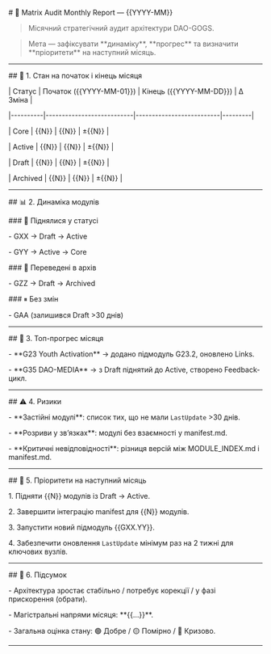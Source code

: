 \# 📑 Matrix Audit Monthly Report — {{YYYY-MM}}



> Місячний стратегічний аудит архітектури DAO-GOGS.  

> Мета — зафіксувати \*\*динаміку\*\*, \*\*прогрес\*\* та визначити \*\*пріоритети\*\* на наступний місяць.



---



\## 🧭 1. Стан на початок і кінець місяця



| Статус   | Початок ({{YYYY-MM-01}}) | Кінець ({{YYYY-MM-DD}}) | Δ Зміна |

|----------|---------------------------|--------------------------|---------|

| Core     | {{N}} | {{N}} | ±{{N}} |

| Active   | {{N}} | {{N}} | ±{{N}} |

| Draft    | {{N}} | {{N}} | ±{{N}} |

| Archived | {{N}} | {{N}} | ±{{N}} |



---



\## 📊 2. Динаміка модулів



\### 🔼 Піднялися у статусі

\- GXX → Draft → Active  

\- GYY → Active → Core  



\### 🔽 Переведені в архів

\- GZZ → Draft → Archived  



\### ⏸ Без змін

\- GAA (залишився Draft >30 днів)  



---



\## 🌱 3. Топ-прогрес місяця

\- \*\*G23 Youth Activation\*\* → додано підмодуль G23.2, оновлено Links.  

\- \*\*G35 DAO-MEDIA\*\* → з Draft піднятий до Active, створено Feedback-цикл.  



---



\## ⚠️ 4. Ризики

\- \*\*Застійні модулі\*\*: список тих, що не мали `LastUpdate` >30 днів.  

\- \*\*Розриви у зв’язках\*\*: модулі без взаємності у manifest.md.  

\- \*\*Критичні невідповідності\*\*: різниця версій між MODULE\_INDEX.md і manifest.md.  



---



\## 🎯 5. Пріоритети на наступний місяць

1\. Підняти {{N}} модулів із Draft → Active.  

2\. Завершити інтеграцію manifest для {{N}} модулів.  

3\. Запустити новий підмодуль {{GXX.YY}}.  

4\. Забезпечити оновлення `LastUpdate` мінімум раз на 2 тижні для ключових вузлів.  



---



\## 📝 6. Підсумок

\- Архітектура зростає стабільно / потребує корекції / у фазі прискорення (обрати).  

\- Магістральні напрями місяця: \*\*{{…}}\*\*.  

\- Загальна оцінка стану: 🟢 Добре / 🟡 Помірно / 🔴 Кризово.  



---




